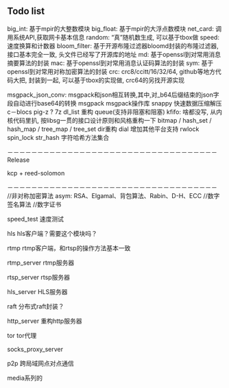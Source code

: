 ## Todo list
big_int: 基于mpir的大整数模块
big_float: 基于mpir的大浮点数模块
net_card: 调用系统API,获取网卡基本信息
random: “真”随机数生成, 可以基于tbox做
speed: 速度换算和计数器
bloom_filter: 基于开源布隆过滤器bloomd封装的布隆过滤器, 接口基本完全一致, 头文件已经写了开源库的地址
md: 基于openssl到对常用消息摘要算法的封装
mac: 基于openssl到对常用消息认证码算法的封装
sym: 基于openssl到对常用对称加密算法的封装
crc: crc8/ccitt/16/32/64, github等地方代码大把, 封装到一起, 可以基于tbox的实现做, crc64的另找开源实现


msgpack_json_conv: msgpack和json相互转换,其中,对_b64后缀结束的json字段自动进行base64的转换
msgpack msgpack操作库
snappy 快速数据压缩解压 c－blocs
pig-z ?
7z
dl_list 重构
queue(支持非阻塞和阻塞)
kfifo: 啥都没写, 从内核代码里扒, 按libsg一贯的接口设计原则和风格重构一下
bitmap / hash_set / hash_map / tree_map / tree_set
dir重构
dial 增加其他平台支持
rwlock
spin_lock
str_hash 字符哈希方法集合

－－－－－－－－－－－－－－－－－－－－－－－－－－－－－－－－－－－ Release

kcp + reed-solomon

－－－－－－－－－－－－－－－－－－－－－－－－－－－－－－－－－－－
//非对称加密算法 asym: RSA、Elgamal、背包算法、Rabin、D-H、ECC
//数字签名算法
//数字证书

speed_test 速度测试

hls hls客户端？需要这个模块吗？

rtmp rtmp客户端，和rtsp的操作方法基本一致

rtmp_server rtmp服务器

rtsp_server rtsp服务器

hls_server HLS服务器

raft 分布式raft封装？

http_server 重构http服务器

tor tor代理

socks_proxy_server

p2p 跨局域网点对点通信

media系列的
